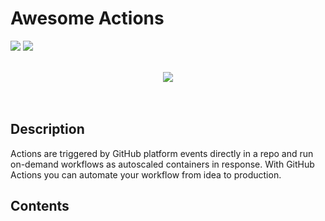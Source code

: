 # Awesome Actions

![](https://github.com/pasientskyhosting/github-actions/workflows/Release/badge.svg) ![](https://github.com/pasientskyhosting/github-actions/workflows/Linters/badge.svg)

<p align="center">
  <br>
    <img src="https://image.ibb.co/cZ1q5f/awesome-actions.jpg" />
  <br>
  <br>
  <br>
</p>

## Description

Actions are triggered by GitHub platform events directly in a repo and run on-demand workflows as autoscaled containers in response. With GitHub Actions you can automate your workflow from idea to production.

## Contents

